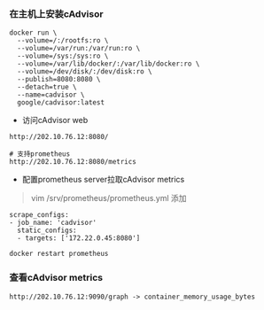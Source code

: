 ### 在主机上安装cAdvisor
```
docker run \
  --volume=/:/rootfs:ro \
  --volume=/var/run:/var/run:ro \
  --volume=/sys:/sys:ro \
  --volume=/var/lib/docker/:/var/lib/docker:ro \
  --volume=/dev/disk/:/dev/disk:ro \
  --publish=8080:8080 \
  --detach=true \
  --name=cadvisor \
  google/cadvisor:latest
```

* 访问cAdvisor web
```
http://202.10.76.12:8080/

# 支持prometheus
http://202.10.76.12:8080/metrics
```

* 配置prometheus server拉取cAdvisor metrics
>vim /srv/prometheus/prometheus.yml 添加     
```
scrape_configs:
- job_name: 'cadvisor'
  static_configs:
  - targets: ['172.22.0.45:8080']
```
```
docker restart prometheus
```

### 查看cAdvisor metrics
```
http://202.10.76.12:9090/graph -> container_memory_usage_bytes
```